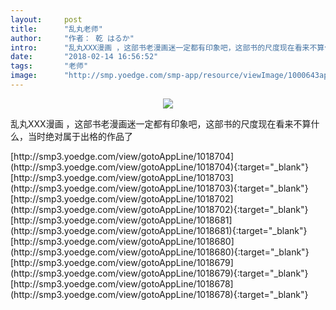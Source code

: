 ```yaml
---
layout:     post
title:      "乱丸老师"
author:     "作者： 乾 はるか"
intro:      "乱丸XXX漫画 ，这部书老漫画迷一定都有印象吧，这部书的尺度现在看来不算什么，当时绝对属于出格的作品了"
date:       "2018-02-14 16:56:52"
tags:       "老师"
image:      "http://smp.yoedge.com/smp-app/resource/viewImage/1000643appline.png"
---
```

<div style="text-align: center">
<p><img src="http://smp.yoedge.com/smp-app/resource/viewImage/1000643appline.png"/></p>
</div>
<p class="post-meta">
<span>乱丸XXX漫画 ，这部书老漫画迷一定都有印象吧，这部书的尺度现在看来不算什么，当时绝对属于出格的作品了</span>
</p>
[http://smp3.yoedge.com/view/gotoAppLine/1018704](http://smp3.yoedge.com/view/gotoAppLine/1018704){:target="_blank"}
[http://smp3.yoedge.com/view/gotoAppLine/1018703](http://smp3.yoedge.com/view/gotoAppLine/1018703){:target="_blank"}
[http://smp3.yoedge.com/view/gotoAppLine/1018702](http://smp3.yoedge.com/view/gotoAppLine/1018702){:target="_blank"}
[http://smp3.yoedge.com/view/gotoAppLine/1018681](http://smp3.yoedge.com/view/gotoAppLine/1018681){:target="_blank"}
[http://smp3.yoedge.com/view/gotoAppLine/1018680](http://smp3.yoedge.com/view/gotoAppLine/1018680){:target="_blank"}
[http://smp3.yoedge.com/view/gotoAppLine/1018679](http://smp3.yoedge.com/view/gotoAppLine/1018679){:target="_blank"}
[http://smp3.yoedge.com/view/gotoAppLine/1018678](http://smp3.yoedge.com/view/gotoAppLine/1018678){:target="_blank"}


